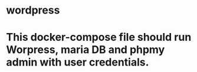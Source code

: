 # wordpress
# This docker-compose file should run Worpress, maria DB and phpmy admin with user credentials.

